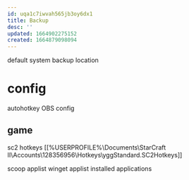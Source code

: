 ```yaml
---
id: uqa1c7iwvah565jb3oy6dx1
title: Backup
desc: ''
updated: 1664902275152
created: 1664879098094
---
```

default system backup location

# config
autohotkey
OBS config
## game
sc2 hotkeys [[%USERPROFILE%\Documents\StarCraft II\Accounts\128356956\Hotkeys\yggStandard.SC2Hotkeys]]
  
scoop applist
winget applist
installed applications
